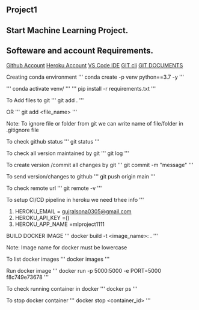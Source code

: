 ## Project1
## Start Machine Learning Project.
## Softeware and account Requirements.

 [Github Account](https://github.com)
 [Heroku Account]()
 [VS Code IDE]()
 [GIT cli]()
 [GIT DOCUMENTS](git-scm.com/docs/gittutorial)

 Creating conda environment
 '''
 conda create -p venv python==3.7 -y
 '''

 '''
 conda activate venv/
 '''
 '''
 pip install -r requirements.txt 
 '''
 
 To Add files to git
 '''
 git add .
 '''

 OR
 '''
 git add <file_name>
 '''

 Note: To ignore file or folder from git we can write name of file/folder in  .gitignore file

 To check github status
 '''
 git status
 '''

 To check all version maintained by git
 '''
 git log
 '''

 To create version /commit all changes by git
 '''
 git commit -m "message"
 '''

 To send version/changes to github
 '''
 git push origin  main
 '''

 To check remote url
 '''
 git remote -v
 '''

 To setup CI/CD pipeline in heroku we need trhee info
 '''
 1. HEROKU_EMAIL = gujralsona0305@gmail.com
 2. HEROKU_API_KEY =()
 3. HEROKU_APP_NAME =mlproject1111

 BUILD DOCKER IMAGE
 '''
 docker build -t <image_name>:<tagname> .
 '''

 Note: Image name for docker must be lowercase

 To list docker images
 '''
 docker images
 '''

 Run docker image
 '''
 docker run -p 5000:5000 -e PORT=5000 f8c749e73678
 '''

To check running container in docker
'''
docker ps
'''

To stop docker container
'''
docker stop <container_id>
'''
